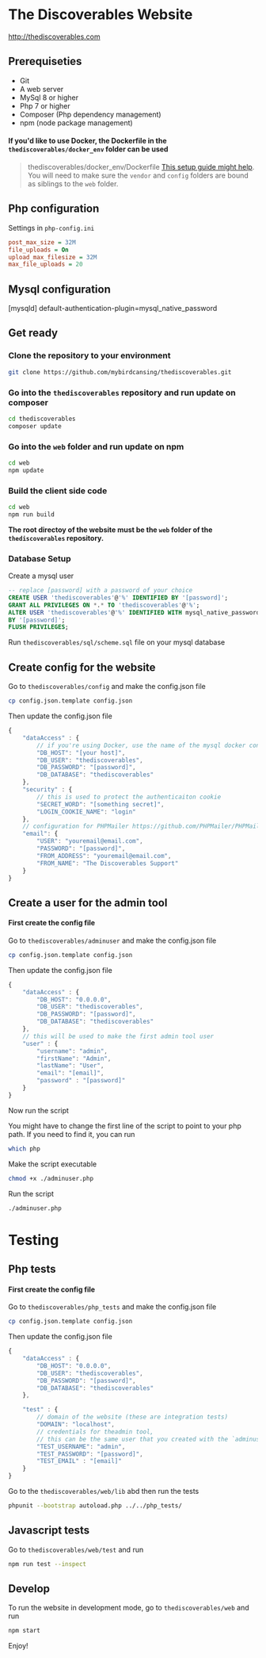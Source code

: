 # The Discoverables Website
http://thediscoverables.com

## Prerequiseties

* Git
* A web server
* MySql 8 or higher
* Php 7 or higher
* Composer (Php dependency management)
* npm (node package management)

#### If you'd like to use Docker, the Dockerfile in the `thediscoverables/docker_env` folder can be used

> thediscoverables/docker_env/Dockerfile 
[This setup guide might help](https://medium.com/better-programming/php-how-to-run-your-entire-development-environment-in-docker-containers-on-macos-787784e94f9a).
You will need to make sure the `vendor` and `config` folders are bound as siblings to the `web` folder.

## Php configuration
Settings in `php-config.ini`
```ini
post_max_size = 32M
file_uploads = On
upload_max_filesize = 32M
max_file_uploads = 20
```

## Mysql configuration
[mysqld]
default-authentication-plugin=mysql_native_password

## Get ready

### Clone the repository to your environment

```bash
git clone https://github.com/mybirdcansing/thediscoverables.git
```

### Go into the `thediscoverables` repository and run update on composer
```bash
cd thediscoverables 
composer update
```

### Go into the `web` folder and run update on npm
```bash
cd web 
npm update
```

### Build the client side code
```bash
cd web 
npm run build
```

__The root directoy of the website must be the `web` folder of the `thediscoverables` repository.__

### Database Setup

Create a mysql user
```sql
-- replace [password] with a password of your choice
CREATE USER 'thediscoverables'@'%' IDENTIFIED BY '[password]';
GRANT ALL PRIVILEGES ON *.* TO 'thediscoverables'@'%';
ALTER USER 'thediscoverables'@'%' IDENTIFIED WITH mysql_native_password
BY '[password]'; 
FLUSH PRIVILEGES;
```

Run `thediscoverables/sql/scheme.sql` file on your mysql database


## Create config for the website
Go to `thediscoverables/config` and make the config.json file
```bash
cp config.json.template config.json
```
Then update the config.json file

```javascript
{
    "dataAccess" : {
        // if you're using Docker, use the name of the mysql docker container for the host
        "DB_HOST": "[your host]", 
        "DB_USER": "thediscoverables",
        "DB_PASSWORD": "[password]",
        "DB_DATABASE": "thediscoverables"
    },
    "security" : {
        // this is used to protect the authenticaiton cookie
        "SECRET_WORD": "[something secret]", 
        "LOGIN_COOKIE_NAME": "login"
    },
    // configuration for PHPMailer https://github.com/PHPMailer/PHPMailer
    "email": {
        "USER": "youremail@email.com",
        "PASSWORD": "[password]",
        "FROM_ADDRESS": "youremail@email.com",
        "FROM_NAME": "The Discoverables Support"
    }
}
```

## Create a user for the admin tool

#### First create the config file
Go to `thediscoverables/adminuser` and make the config.json file
```bash
cp config.json.template config.json
```
Then update the config.json file

```javascript
{
    "dataAccess" : {
        "DB_HOST": "0.0.0.0",
        "DB_USER": "thediscoverables",
        "DB_PASSWORD": "[password]",
        "DB_DATABASE": "thediscoverables"
    },
    // this will be used to make the first admin tool user
    "user" : {
        "username": "admin",
        "firstName": "Admin",
        "lastName": "User",
        "email": "[email]",
        "password" : "[password]"
    }
}
```
Now run the script

You might have to change the first line of the script to point to your php path. 
If you need to find it, you can run
```bash
which php
```

Make the script executable
```bash
chmod +x ./adminuser.php
```

Run the script
```bash
./adminuser.php
```


# Testing

## Php tests

#### First create the config file
Go to `thediscoverables/php_tests` and make the config.json file
```bash
cp config.json.template config.json
```
Then update the config.json file

```javascript
{
    "dataAccess" : {
        "DB_HOST": "0.0.0.0",
        "DB_USER": "thediscoverables",
        "DB_PASSWORD": "[password]",
        "DB_DATABASE": "thediscoverables"
    },

    "test" : {
        // domain of the website (these are integration tests)
        "DOMAIN": "localhost", 
        // credentials for theadmin tool, 
        // this can be the same user that you created with the `adminuser.php` script
        "TEST_USERNAME": "admin",
        "TEST_PASSWORD": "[password]",
        "TEST_EMAIL" : "[email]"
    }
}
```

Go to the `thediscoverables/web/lib` abd then run the tests

```bash
phpunit --bootstrap autoload.php ../../php_tests/
```

## Javascript tests

Go to `thediscoverables/web/test` and run
```bash
npm run test --inspect
```

## Develop

To run the website in development mode, go to `thediscoverables/web` and run

```bash
npm start
```


Enjoy!